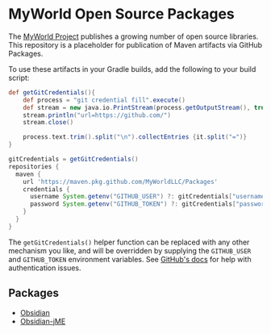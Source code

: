 # MyWorld Open Source Packages
The [MyWorld Project](https://myworldvw.com) publishes a growing number of open source libraries. This repository is a placeholder for publication of Maven artifacts
via GitHub Packages.

To use these artifacts in your Gradle builds, add the following to your build script:
```groovy
def getGitCredentials(){
    def process = "git credential fill".execute()
    def stream = new java.io.PrintStream(process.getOutputStream(), true)
    stream.println("url=https://github.com/")
    stream.close()

    process.text.trim().split("\n").collectEntries {it.split("=")}
}

gitCredentials = getGitCredentials()
repositories {
  maven {
    url 'https://maven.pkg.github.com/MyWorldLLC/Packages'
    credentials {
      username System.getenv("GITHUB_USER") ?: gitCredentials["username"]
      password System.getenv("GITHUB_TOKEN") ?: gitCredentials["password"]
    }
  }
}
```

The `getGitCredentials()` helper function can be replaced with any other mechanism you like, and will be overridden by supplying the 
`GITHUB_USER` and `GITHUB_TOKEN` environment variables. See 
[GitHub's docs](https://docs.github.com/en/packages/learn-github-packages/introduction-to-github-packages#authenticating-to-github-packages)
for help with authentication issues.

## Packages

- [Obsidian](https://github.com/MyWorldLLC/Obsidian)
- [Obsidian-jME](https://github.com/MyWorldLLC/Obsidian-jME)